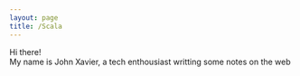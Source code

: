 ```yaml
---
layout: page
title: /Scala
---
```

<p class="message">
  Hi there!<br>
  My name is John Xavier, a tech enthousiast writting some notes on the web
</p>

